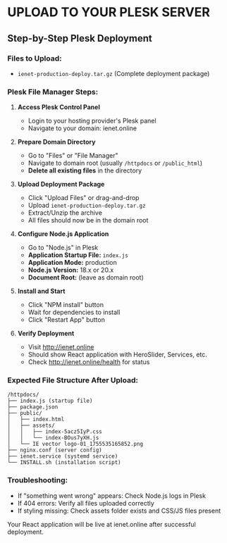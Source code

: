 # UPLOAD TO YOUR PLESK SERVER

## Step-by-Step Plesk Deployment

### Files to Upload:
- `ienet-production-deploy.tar.gz` (Complete deployment package)

### Plesk File Manager Steps:

1. **Access Plesk Control Panel**
   - Login to your hosting provider's Plesk panel
   - Navigate to your domain: ienet.online

2. **Prepare Domain Directory**
   - Go to "Files" or "File Manager"
   - Navigate to domain root (usually `/httpdocs` or `/public_html`)
   - **Delete all existing files** in the directory

3. **Upload Deployment Package**
   - Click "Upload Files" or drag-and-drop
   - Upload `ienet-production-deploy.tar.gz`
   - Extract/Unzip the archive
   - All files should now be in the domain root

4. **Configure Node.js Application**
   - Go to "Node.js" in Plesk
   - **Application Startup File:** `index.js`
   - **Application Mode:** production
   - **Node.js Version:** 18.x or 20.x
   - **Document Root:** (leave as domain root)

5. **Install and Start**
   - Click "NPM install" button
   - Wait for dependencies to install
   - Click "Restart App" button

6. **Verify Deployment**
   - Visit http://ienet.online
   - Should show React application with HeroSlider, Services, etc.
   - Check http://ienet.online/health for status

### Expected File Structure After Upload:
```
/httpdocs/
├── index.js (startup file)
├── package.json
├── public/
│   ├── index.html
│   ├── assets/
│   │   ├── index-5acz5IyP.css
│   │   └── index-BOus7yXH.js
│   └── IE vector logo-01_1755535165852.png
├── nginx.conf (server config)
├── ienet.service (systemd service)
└── INSTALL.sh (installation script)
```

### Troubleshooting:
- If "something went wrong" appears: Check Node.js logs in Plesk
- If 404 errors: Verify all files uploaded correctly
- If styling missing: Check assets folder exists and CSS/JS files present

Your React application will be live at ienet.online after successful deployment.